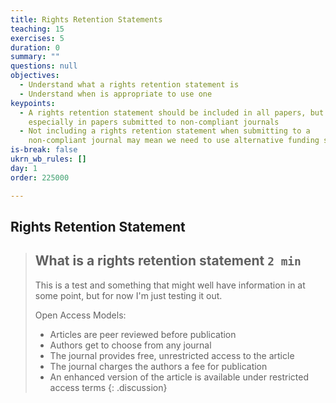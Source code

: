 ```yaml
---
title: Rights Retention Statements
teaching: 15
exercises: 5
duration: 0
summary: ""
questions: null
objectives:
  - Understand what a rights retention statement is
  - Understand when is appropriate to use one
keypoints:
  - A rights retention statement should be included in all papers, but
    especially in papers submitted to non-compliant journals
  - Not including a rights retention statement when submitting to a
    non-compliant journal may mean we need to use alternative funding sources
is-break: false
ukrn_wb_rules: []
day: 1
order: 225000

---
```

## Rights Retention Statement

> ## What is a rights retention statement `2 min`
> This is a test and something that might well have information in at some point, but for now I'm just testing it out.
> 
> Open Access Models:
> - Articles are peer reviewed before publication
> - Authors get to choose from any journal
> - The journal provides free, unrestricted access to the article
> - The journal charges the authors a fee for publication
> - An enhanced version of the article is available under restricted access terms
{: .discussion}
